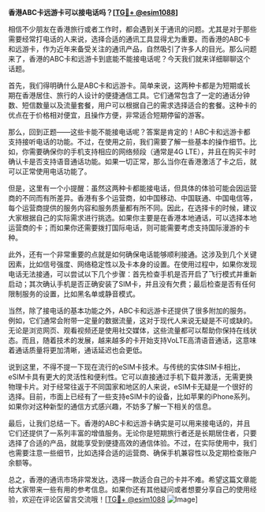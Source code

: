 **香港ABC卡远游卡可以接电话吗？[[TG💪+ @esim1088](https://t.me/s/esim1088)]**

相信不少朋友在香港旅行或者工作时，都会遇到关于通讯的问题。尤其是对于那些需要经常打电话的人来说，选择合适的通讯工具显得尤为重要。而香港的ABC卡和远游卡，作为近年来备受关注的通讯产品，自然吸引了许多人的目光。那么问题来了，香港的ABC卡和远游卡到底能不能接电话呢？今天我们就来详细聊聊这个话题。

首先，我们得明确什么是ABC卡和远游卡。简单来说，这两种卡都是为短期或长期在香港居住、旅行的人设计的便捷通信工具。它们通常包含了一定的通话分钟数、短信数量以及流量套餐，用户可以根据自己的需求选择适合的套餐。这种卡的优点在于价格相对便宜，且操作方便，非常适合短期停留的游客。

那么，回到正题——这些卡能不能接电话呢？答案是肯定的！ABC卡和远游卡都支持接听电话的功能。不过，在使用之前，我们需要了解一些基本的操作细节。比如，你需要确保你的手机支持相应的网络频段（通常是4G LTE），并且在购买卡时确认卡是否支持语音通话功能。如果一切正常，那么当你在香港激活了卡之后，就可以正常使用电话功能了。

但是，这里有一个小提醒：虽然这两种卡都能接电话，但具体的体验可能会因运营商的不同而有所差异。香港有多个运营商，如中国移动、中国联通、中国电信等，每个运营商提供的服务内容和服务质量都有所不同。因此，在选择卡的时候，建议大家根据自己的实际需求进行挑选。如果你主要是在香港本地通话，可以选择本地运营商的卡；而如果你还需要拨打国际电话，则可能需要考虑支持国际漫游的卡种。

此外，还有一个非常重要的点就是如何确保电话能够顺利接通。这涉及到几个关键因素，比如信号强度、网络稳定性以及卡本身的设置。在使用过程中，如果你发现电话无法接通，可以尝试以下几个步骤：首先检查手机是否开启了飞行模式并重新启动；其次确认手机是否正确安装了SIM卡，并且没有欠费；最后检查是否有任何限制服务的设置，比如黑名单或静音模式。

当然，除了接电话的基本功能之外，ABC卡和远游卡还提供了很多附加的服务。例如，它们通常会附带一定量的数据流量，这对于现代人来说无疑是不可或缺的。无论是浏览网页、观看视频还是使用社交媒体，这些流量都可以帮助你保持在线状态。而且，随着技术的发展，越来越多的卡开始支持VoLTE高清语音通话，这意味着通话质量将更加清晰，通话延迟也会更低。

说到这里，不得不提一下现在流行的eSIM卡技术。与传统的实体SIM卡相比，eSIM卡具有更大的灵活性和便利性。它可以直接通过手机下载并激活，无需更换物理卡片。对于经常往返于不同国家和地区的人来说，eSIM卡无疑是一个很好的选择。目前，市面上已经有了一些支持eSIM卡的设备，比如苹果的iPhone系列。如果你对这种新型的通信方式感兴趣，不妨多了解一下相关的信息。

最后，让我们总结一下。香港的ABC卡和远游卡确实是可以用来接电话的，并且它们还提供了一系列丰富的增值服务。无论你是短期旅行者还是长期居住者，只要选择了合适的产品，就能享受到便捷高效的通信体验。不过，在实际使用中，我们也需要注意一些细节，比如选择合适的运营商、确保手机兼容性以及定期检查账户余额等。

总之，香港的通讯市场非常发达，选择一款适合自己的卡并不难。希望这篇文章能给大家带来一些有用的参考信息。如果你还有其他疑问或者想要分享自己的使用经验，欢迎在评论区留言交流哦！[[TG💪+ @esim1088](https://t.me/s/esim1088) ![Image](https://i.postimg.cc/4NQfJmqS/Snipaste-2025-05-13-00-14-12.png)]